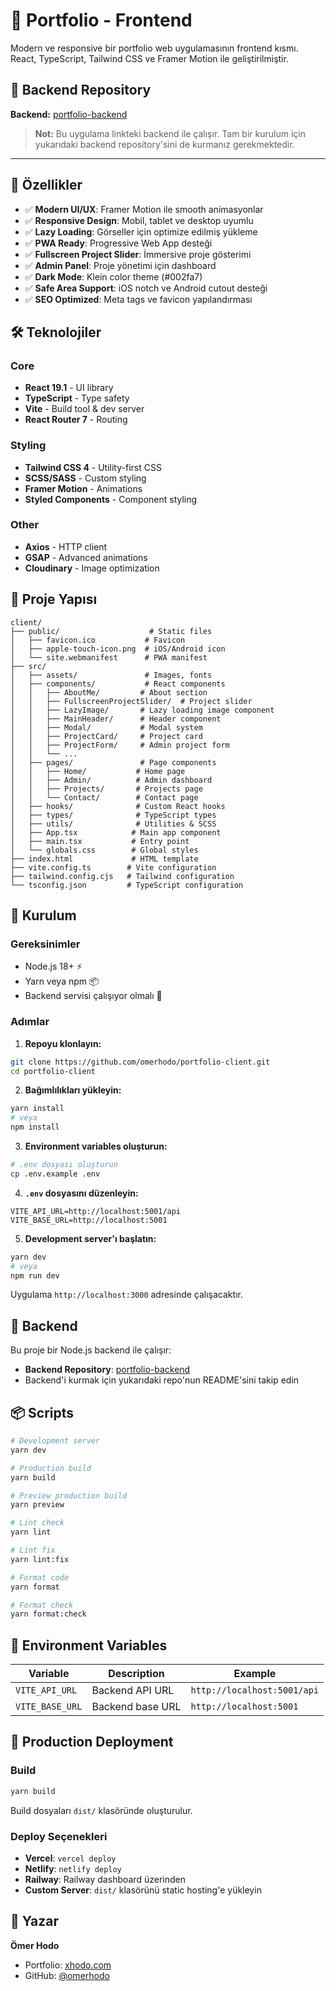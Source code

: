 # 🎨 Portfolio - Frontend

Modern ve responsive bir portfolio web uygulamasının frontend kısmı. React, TypeScript, Tailwind CSS ve Framer Motion ile geliştirilmiştir.

## 🔗 Backend Repository

**Backend:** [portfolio-backend](https://github.com/omerhodo/portfolio-backend)

> **Not:** Bu uygulama linkteki backend ile çalışır. Tam bir kurulum için yukarıdaki backend repository'sini de kurmanız gerekmektedir.

---

## 📸 Özellikler

- ✅ **Modern UI/UX**: Framer Motion ile smooth animasyonlar
- ✅ **Responsive Design**: Mobil, tablet ve desktop uyumlu
- ✅ **Lazy Loading**: Görseller için optimize edilmiş yükleme
- ✅ **PWA Ready**: Progressive Web App desteği
- ✅ **Fullscreen Project Slider**: İmmersive proje gösterimi
- ✅ **Admin Panel**: Proje yönetimi için dashboard
- ✅ **Dark Mode**: Klein color theme (#002fa7)
- ✅ **Safe Area Support**: iOS notch ve Android cutout desteği
- ✅ **SEO Optimized**: Meta tags ve favicon yapılandırması

## 🛠️ Teknolojiler

### Core

- **React 19.1** - UI library
- **TypeScript** - Type safety
- **Vite** - Build tool & dev server
- **React Router 7** - Routing

### Styling

- **Tailwind CSS 4** - Utility-first CSS
- **SCSS/SASS** - Custom styling
- **Framer Motion** - Animations
- **Styled Components** - Component styling

### Other

- **Axios** - HTTP client
- **GSAP** - Advanced animations
- **Cloudinary** - Image optimization

## 📁 Proje Yapısı

```
client/
├── public/                    # Static files
│   ├── favicon.ico           # Favicon
│   ├── apple-touch-icon.png  # iOS/Android icon
│   └── site.webmanifest      # PWA manifest
├── src/
│   ├── assets/               # Images, fonts
│   ├── components/           # React components
│   │   ├── AboutMe/         # About section
│   │   ├── FullscreenProjectSlider/  # Project slider
│   │   ├── LazyImage/       # Lazy loading image component
│   │   ├── MainHeader/      # Header component
│   │   ├── Modal/           # Modal system
│   │   ├── ProjectCard/     # Project card
│   │   ├── ProjectForm/     # Admin project form
│   │   └── ...
│   ├── pages/               # Page components
│   │   ├── Home/           # Home page
│   │   ├── Admin/          # Admin dashboard
│   │   ├── Projects/       # Projects page
│   │   └── Contact/        # Contact page
│   ├── hooks/              # Custom React hooks
│   ├── types/              # TypeScript types
│   ├── utils/              # Utilities & SCSS
│   ├── App.tsx            # Main app component
│   ├── main.tsx           # Entry point
│   └── globals.css        # Global styles
├── index.html             # HTML template
├── vite.config.ts        # Vite configuration
├── tailwind.config.cjs   # Tailwind configuration
└── tsconfig.json         # TypeScript configuration
```

## 🚀 Kurulum

### Gereksinimler

- Node.js 18+ ⚡
- Yarn veya npm 📦
- Backend servisi çalışıyor olmalı 🔗

### Adımlar

1. **Repoyu klonlayın:**

```bash
git clone https://github.com/omerhodo/portfolio-client.git
cd portfolio-client
```

2. **Bağımlılıkları yükleyin:**

```bash
yarn install
# veya
npm install
```

3. **Environment variables oluşturun:**

```bash
# .env dosyası oluşturun
cp .env.example .env
```

4. **`.env` dosyasını düzenleyin:**

```env
VITE_API_URL=http://localhost:5001/api
VITE_BASE_URL=http://localhost:5001
```

5. **Development server'ı başlatın:**

```bash
yarn dev
# veya
npm run dev
```

Uygulama `http://localhost:3000` adresinde çalışacaktır.

## 🔗 Backend

Bu proje bir Node.js backend ile çalışır:

- **Backend Repository**: [portfolio-backend](https://github.com/omerhodo/portfolio-backend)
- Backend'i kurmak için yukarıdaki repo'nun README'sini takip edin

## 📦 Scripts

```bash
# Development server
yarn dev

# Production build
yarn build

# Preview production build
yarn preview

# Lint check
yarn lint

# Lint fix
yarn lint:fix

# Format code
yarn format

# Format check
yarn format:check
```

## 🎯 Environment Variables

| Variable        | Description      | Example                     |
| --------------- | ---------------- | --------------------------- |
| `VITE_API_URL`  | Backend API URL  | `http://localhost:5001/api` |
| `VITE_BASE_URL` | Backend base URL | `http://localhost:5001`     |

## 🚀 Production Deployment

### Build

```bash
yarn build
```

Build dosyaları `dist/` klasöründe oluşturulur.

### Deploy Seçenekleri

- **Vercel**: `vercel deploy`
- **Netlify**: `netlify deploy`
- **Railway**: Railway dashboard üzerinden
- **Custom Server**: `dist/` klasörünü static hosting'e yükleyin

## 👤 Yazar

**Ömer Hodo**

- Portfolio: [xhodo.com](https://xhodo.com)
- GitHub: [@omerhodo](https://github.com/omerhodo)
